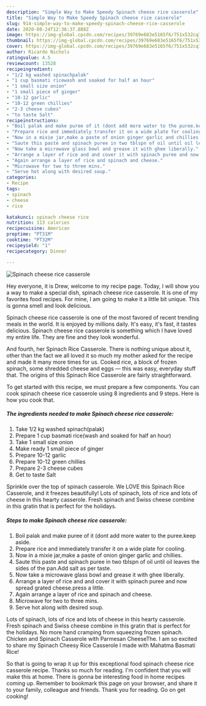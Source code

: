 ```yaml
---
description: "Simple Way to Make Speedy Spinach cheese rice casserole"
title: "Simple Way to Make Speedy Spinach cheese rice casserole"
slug: 914-simple-way-to-make-speedy-spinach-cheese-rice-casserole
date: 2020-08-24T12:36:37.888Z
image: https://img-global.cpcdn.com/recipes/39769e683e5165f6/751x532cq70/spinach-cheese-rice-casserole-recipe-main-photo.jpg
thumbnail: https://img-global.cpcdn.com/recipes/39769e683e5165f6/751x532cq70/spinach-cheese-rice-casserole-recipe-main-photo.jpg
cover: https://img-global.cpcdn.com/recipes/39769e683e5165f6/751x532cq70/spinach-cheese-rice-casserole-recipe-main-photo.jpg
author: Ricardo Nichols
ratingvalue: 4.5
reviewcount: 13528
recipeingredient:
- "1/2 kg washed spinachpalak"
- "1 cup basmati ricewash and soaked for half an hour"
- "1 small size onion"
- "1 small piece of ginger"
- "10-12 garlic"
- "10-12 green chillies"
- "2-3 cheese cubes"
- "to taste Salt"
recipeinstructions:
- "Boil palak and make puree of it (dont add more water to the puree.keep aside."
- "Prepare rice and immediately transfer it on a wide plate for cooling."
- "Now in a mixie jar,make a paste of onion ginger garlic and chillies."
- "Saute this paste and spinach puree in two tblspn of oil until oil leaves the sides of the pan.Add salt as per taste."
- "Now take a microwave glass bowl and grease it with ghee liberally."
- "Arrange a layer of rice and and cover it with spinach puree and now spread grated cheese.press a little."
- "Again arrange a layer of rice and spinach and cheese."
- "Microwave for two to three mins."
- "Serve hot along with desired soup."
categories:
- Recipe
tags:
- spinach
- cheese
- rice

katakunci: spinach cheese rice 
nutrition: 113 calories
recipecuisine: American
preptime: "PT31M"
cooktime: "PT32M"
recipeyield: "1"
recipecategory: Dinner

---
```



![Spinach cheese rice casserole](https://img-global.cpcdn.com/recipes/39769e683e5165f6/751x532cq70/spinach-cheese-rice-casserole-recipe-main-photo.jpg)

Hey everyone, it is Drew, welcome to my recipe page. Today, I will show you a way to make a special dish, spinach cheese rice casserole. It is one of my favorites food recipes. For mine, I am going to make it a little bit unique. This is gonna smell and look delicious.

Spinach cheese rice casserole is one of the most favored of recent trending meals in the world. It is enjoyed by millions daily. It's easy, it's fast, it tastes delicious. Spinach cheese rice casserole is something which I have loved my entire life. They are fine and they look wonderful.

And fourth, her Spinach Rice Casserole. There is nothing unique about it, other than the fact we all loved it so much my mother asked for the recipe and made it many more times for us. Cooked rice, a block of frozen spinach, some shredded cheese and eggs — this was easy, everyday stuff that. The origins of this Spinach Rice Casserole are fairly straightforward.


To get started with this recipe, we must prepare a few components. You can cook spinach cheese rice casserole using 8 ingredients and 9 steps. Here is how you cook that.

<!--inarticleads1-->

##### The ingredients needed to make Spinach cheese rice casserole:

1. Take 1/2 kg washed spinach(palak)
1. Prepare 1 cup basmati rice(wash and soaked for half an hour)
1. Take 1 small size onion
1. Make ready 1 small piece of ginger
1. Prepare 10-12 garlic
1. Prepare 10-12 green chillies
1. Prepare 2-3 cheese cubes
1. Get to taste Salt


Sprinkle over the top of spinach casserole. We LOVE this Spinach Rice Casserole, and it freezes beautifully! Lots of spinach, lots of rice and lots of cheese in this hearty casserole. Fresh spinach and Swiss cheese combine in this gratin that is perfect for the holidays. 

<!--inarticleads2-->

##### Steps to make Spinach cheese rice casserole:

1. Boil palak and make puree of it (dont add more water to the puree.keep aside.
1. Prepare rice and immediately transfer it on a wide plate for cooling.
1. Now in a mixie jar,make a paste of onion ginger garlic and chillies.
1. Saute this paste and spinach puree in two tblspn of oil until oil leaves the sides of the pan.Add salt as per taste.
1. Now take a microwave glass bowl and grease it with ghee liberally.
1. Arrange a layer of rice and and cover it with spinach puree and now spread grated cheese.press a little.
1. Again arrange a layer of rice and spinach and cheese.
1. Microwave for two to three mins.
1. Serve hot along with desired soup.


Lots of spinach, lots of rice and lots of cheese in this hearty casserole. Fresh spinach and Swiss cheese combine in this gratin that is perfect for the holidays. No more hand cramping from squeezing frozen spinach. Chicken and Spinach Casserole with Parmesan CheeseThe. I am so excited to share my Spinach Cheesy Rice Casserole I made with Mahatma Basmati Rice! 

So that is going to wrap it up for this exceptional food spinach cheese rice casserole recipe. Thanks so much for reading. I'm confident that you will make this at home. There is gonna be interesting food in home recipes coming up. Remember to bookmark this page on your browser, and share it to your family, colleague and friends. Thank you for reading. Go on get cooking!
